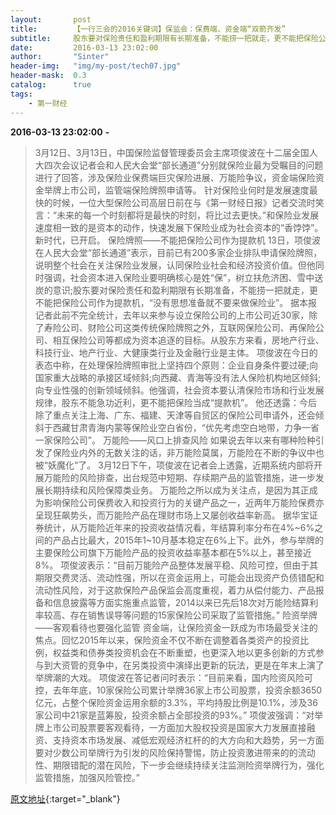 ```yaml
---
layout:       post
title:        【一行三会的2016关键词】保监会：保费端、资金端“双箭齐发”
subtitle:     股东要对保险责任和盈利期限有长期准备，不能捞一把就走，更不能把保险公司作为提款机，“没有思想准备就不要来做保险业”。
date:         2016-03-13 23:02:00
author:       "Sinter"
header-img:   "img/my-post/tech07.jpg"
header-mask:  0.3
catalog:      true
tags:
    - 第一财经
---
```


**2016-03-13 23:02:00**  **-**

> 3月12日、3月13日，中国保险监督管理委员会主席项俊波在十二届全国人大四次会议记者会和人民大会堂“部长通道”分别就保险业最为受瞩目的问题进行了回答，涉及保险业保费端巨灾保险进展、万能险争议，资金端保险资金举牌上市公司，监管端保险牌照申请等。
针对保险业何时是发展速度最快的时候，一位大型保险公司高层日前在与《第一财经日报》记者交流时笑言：“未来的每一个时刻都将是最快的时刻，将比过去更快。”和保险业发展速度相一致的是资本的动作，快速发展下保险业成为社会资本的“香饽饽”。
新时代，已开启。
保险牌照——不能把保险公司作为提款机
13日，项俊波在人民大会堂“部长通道”表示，目前已有200多家企业排队申请保险牌照，说明整个社会在关注保险业发展，认同保险业社会和经济投资价值。但他同时强调，社会资本进入保险业要明确核心是姓“保”，树立扶危济困、雪中送炭的意识;股东要对保险责任和盈利期限有长期准备，不能捞一把就走，更不能把保险公司作为提款机，“没有思想准备就不要来做保险业”。
据本报记者此前不完全统计，去年以来参与设立保险公司的上市公司近30家，除了寿险公司、财险公司这类传统保险牌照之外，互联网保险公司、再保险公司、相互保险公司等都成为资本追逐的目标。从股东方来看，房地产行业、科技行业、地产行业、大健康类行业及金融行业是主体。
项俊波在今日的表态中称，在处理保险牌照审批上坚持四个原则：企业自身条件要过硬;向国家重大战略的承接区域倾斜;向西藏、青海等没有法人保险机构地区倾斜;向专业性强的创新领域倾斜。他强调，社会资本要认清保险市场和行业发展规律，股东不能急功近利，更不能把保险当成“提款机”。
他还透露：今后除了重点关注上海、广东、福建、天津等自贸区的保险公司申请外，还会倾斜于西藏甘肃青海内蒙等保险业空白省份，“优先考虑空白地带，力争一省一家保险公司”。
万能险——风口上排查风险
如果说去年以来有哪种险种引发了保险业内外的无数关注的话，非万能险莫属，万能险在不断的争议中也被“妖魔化”了。
3月12日下午，项俊波在记者会上透露，近期系统内部将开展万能险的风险排查，出台规范中短期、存续期产品的监管措施，进一步发展长期持续和风险保障类业务。
万能险之所以成为关注点，是因为其正成为影响保险公司保费收入和投资行为的关键产品之一，近两年万能险保费亦呈现狂飙势头，而万能险产品在理财市场上又屡创收益率新高。
据华宝证券统计，从万能险近年来的投资收益情况看，年结算利率分布在4%~6%之间的产品占比最大，2015年1~10月基本稳定在6%上下。此外，参与举牌的主要保险公司旗下万能险产品的投资收益率基本都在5%以上，甚至接近8%。
项俊波表示：“目前万能险产品整体发展平稳、风险可控，但由于其期限交费灵活、流动性强，所以在资金运用上，可能会出现资产负债错配和流动性风险，对于这款保险产品保监会高度重视，着力从偿付能力、产品报备和信息披露等方面实施重点监管，2014以来已先后18次对万能险结算利率较高、存在销售误导等问题的15家保险公司采取了监管措施。”
险资举牌——客观看待也要强化监管
资金端，让保险资金一跃成为市场最受关注的焦点。回忆2015年以来，保险资金不仅不断在调整着各类资产的投资比例，权益类和债券类投资机会在不断重塑，也更深入地以更多创新的方式参与到大资管的竞争中，在另类投资中演绎出更新的玩法，更是在年末上演了举牌潮的大戏。
项俊波在答记者问时表示：“目前来看，国内险资风险可控，去年年底，10家保险公司累计举牌36家上市公司股票，投资余额3650亿元，占整个保险资金运用余额的3.3%，平均持股比例是10.1%，涉及36家公司中21家是蓝筹股，投资余额占全部投资的93%。”
项俊波强调：“对举牌上市公司股票要客观看待，一方面加大股权投资是国家大力发展直接融资、支持资本市场发展、减低宏观经济杠杆的的大方向和大趋势，另一方面要对少数公司举牌行为引发的风险保持警惕，防止投资激进带来的的流动性、期限错配的潜在风险，下一步会继续持续关注监测险资举牌行为，强化监管措施，加强风险管控。”


[原文地址](http://www.yicai.com/news/4761146.html){:target="_blank"}


